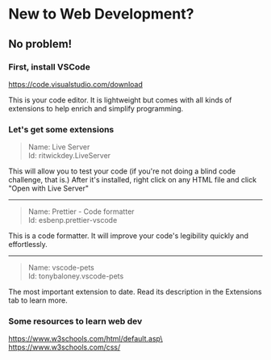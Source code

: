 # New to Web Development?

## No problem! 

### First, install VSCode
https://code.visualstudio.com/download

This is your code editor. It is lightweight but comes with all kinds of extensions to help enrich and simplify programming. 

### Let's get some extensions

> Name: Live Server\
> Id: ritwickdey.LiveServer

This will allow you to test your code (if you're not doing a blind code challenge, that is.)
After it's installed, right click on any HTML file and click "Open with Live Server"

---

> Name: Prettier - Code formatter\
> Id: esbenp.prettier-vscode

This is a code formatter. It will improve your code's legibility quickly and effortlessly. 

---

> Name: vscode-pets\
> Id: tonybaloney.vscode-pets

The most important extension to date. Read its description in the Extensions tab to learn more.


### Some resources to learn web dev
https://www.w3schools.com/html/default.asp\
https://www.w3schools.com/css/
